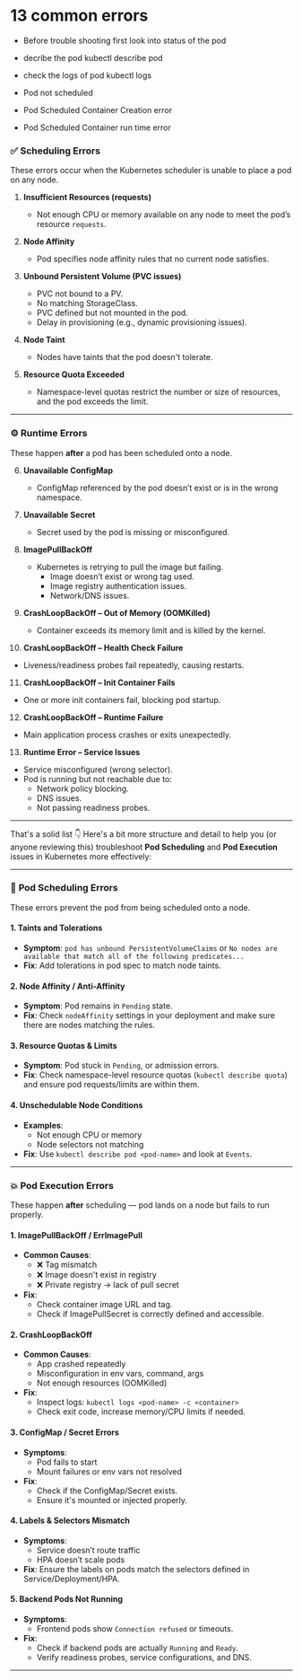 # 13 common errors
- Before trouble shooting first look into status of the pod
- decribe the pod kubectl describe pod <pod-name>
- check the logs of pod kubectl logs <pod-name>

- Pod not scheduled
- Pod Scheduled Container Creation error
- Pod Scheduled Container run time error

### ✅ **Scheduling Errors**
These errors occur when the Kubernetes scheduler is unable to place a pod on any node.

1. **Insufficient Resources (requests)**
   - Not enough CPU or memory available on any node to meet the pod’s resource `requests`.

2. **Node Affinity**
   - Pod specifies node affinity rules that no current node satisfies.

3. **Unbound Persistent Volume (PVC issues)**
   - PVC not bound to a PV.
   - No matching StorageClass.
   - PVC defined but not mounted in the pod.
   - Delay in provisioning (e.g., dynamic provisioning issues).

4. **Node Taint**
   - Nodes have taints that the pod doesn't tolerate.

5. **Resource Quota Exceeded**
   - Namespace-level quotas restrict the number or size of resources, and the pod exceeds the limit.

---

### ⚙️ **Runtime Errors**
These happen **after** a pod has been scheduled onto a node.

6. **Unavailable ConfigMap**
   - ConfigMap referenced by the pod doesn’t exist or is in the wrong namespace.

7. **Unavailable Secret**
   - Secret used by the pod is missing or misconfigured.

8. **ImagePullBackOff**
   - Kubernetes is retrying to pull the image but failing.
     - Image doesn’t exist or wrong tag used.
     - Image registry authentication issues.
     - Network/DNS issues.

9. **CrashLoopBackOff – Out of Memory (OOMKilled)**
   - Container exceeds its memory limit and is killed by the kernel.

10. **CrashLoopBackOff – Health Check Failure**
   - Liveness/readiness probes fail repeatedly, causing restarts.

11. **CrashLoopBackOff – Init Container Fails**
   - One or more init containers fail, blocking pod startup.

12. **CrashLoopBackOff – Runtime Failure**
   - Main application process crashes or exits unexpectedly.

13. **Runtime Error – Service Issues**
   - Service misconfigured (wrong selector).
   - Pod is running but not reachable due to:
     - Network policy blocking.
     - DNS issues.
     - Not passing readiness probes.

---
That's a solid list 👇 Here's a bit more structure and detail to help you (or anyone reviewing this) troubleshoot **Pod Scheduling** and **Pod Execution** issues in Kubernetes more effectively:

---

### 🚫 **Pod Scheduling Errors**

These errors prevent the pod from being scheduled onto a node.

#### 1. **Taints and Tolerations**
- **Symptom**: `pod has unbound PersistentVolumeClaims` or `No nodes are available that match all of the following predicates...`
- **Fix**: Add tolerations in pod spec to match node taints.

#### 2. **Node Affinity / Anti-Affinity**
- **Symptom**: Pod remains in `Pending` state.
- **Fix**: Check `nodeAffinity` settings in your deployment and make sure there are nodes matching the rules.

#### 3. **Resource Quotas & Limits**
- **Symptom**: Pod stuck in `Pending`, or admission errors.
- **Fix**: Check namespace-level resource quotas (`kubectl describe quota`) and ensure pod requests/limits are within them.

#### 4. **Unschedulable Node Conditions**
- **Examples**:
  - Not enough CPU or memory
  - Node selectors not matching
- **Fix**: Use `kubectl describe pod <pod-name>` and look at `Events`.

---

### 💥 **Pod Execution Errors**

These happen **after** scheduling — pod lands on a node but fails to run properly.

#### 1. **ImagePullBackOff / ErrImagePull**
- **Common Causes**:
  - ❌ Tag mismatch
  - ❌ Image doesn't exist in registry
  - ❌ Private registry → lack of pull secret
- **Fix**:
  - Check container image URL and tag.
  - Check if ImagePullSecret is correctly defined and accessible.

#### 2. **CrashLoopBackOff**
- **Common Causes**:
  - App crashed repeatedly
  - Misconfiguration in env vars, command, args
  - Not enough resources (OOMKilled)
- **Fix**:
  - Inspect logs: `kubectl logs <pod-name> -c <container>`
  - Check exit code, increase memory/CPU limits if needed.

#### 3. **ConfigMap / Secret Errors**
- **Symptoms**:
  - Pod fails to start
  - Mount failures or env vars not resolved
- **Fix**:
  - Check if the ConfigMap/Secret exists.
  - Ensure it's mounted or injected properly.

#### 4. **Labels & Selectors Mismatch**
- **Symptoms**:
  - Service doesn’t route traffic
  - HPA doesn’t scale pods
- **Fix**: Ensure the labels on pods match the selectors defined in Service/Deployment/HPA.

#### 5. **Backend Pods Not Running**
- **Symptoms**:
  - Frontend pods show `Connection refused` or timeouts.
- **Fix**:
  - Check if backend pods are actually `Running` and `Ready`.
  - Verify readiness probes, service configurations, and DNS.
---
